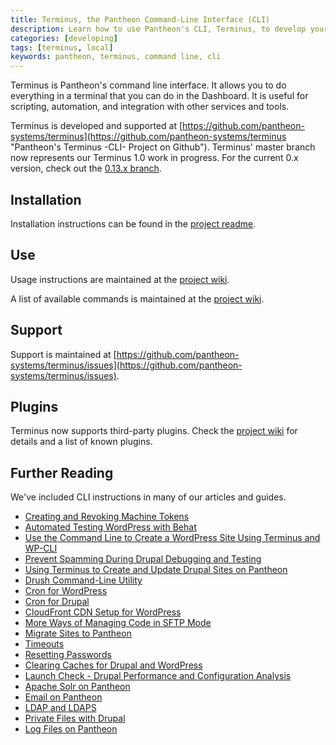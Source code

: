 ```yaml
---
title: Terminus, the Pantheon Command-Line Interface (CLI)
description: Learn how to use Pantheon's CLI, Terminus, to develop your Drupal sites from the command line.
categories: [developing]
tags: [terminus, local]
keywords: pantheon, terminus, command line, cli
---
```

Terminus is Pantheon's command line interface. It allows you to do everything in a terminal that you can do in the Dashboard. It is useful for scripting, automation, and integration with other services and tools.

Terminus is developed and supported at [https://github.com/pantheon-systems/terminus](https://github.com/pantheon-systems/terminus "Pantheon's Terminus -CLI- Project on Github"). Terminus' master branch now represents our Terminus 1.0 work in progress. For the current 0.x version, check out the [0.13.x branch](https://github.com/pantheon-systems/terminus/tree/0.13.x). 



## Installation
Installation instructions can be found in the [project readme](https://github.com/pantheon-systems/terminus/tree/0.13.x#installation "Pantheon CLI readme, installation page on Github").

## Use
Usage instructions are maintained at the [project wiki](https://github.com/pantheon-systems/terminus/wiki/Usage "Pantheon CLI wiki, usage page on Github").

A list of available commands is maintained at the [project wiki](https://github.com/pantheon-systems/terminus/wiki/Available-Commands "Pantheon CLI wiki, commands page on Github").

## Support
Support is maintained at [https://github.com/pantheon-systems/terminus/issues](https://github.com/pantheon-systems/terminus/issues).

## Plugins
Terminus now supports third-party plugins. Check the [project wiki](https://github.com/pantheon-systems/terminus/wiki/Plugins) for details and a list of known plugins.

## Further Reading
We've included CLI instructions in many of our articles and guides.

- [Creating and Revoking Machine Tokens](/docs/machine-tokens/)
- [Automated Testing WordPress with Behat](/docs/guides/wordpress-automated-testing/)
- [Use the Command Line to Create a WordPress Site Using Terminus and WP-CLI](/docs/guides/wordpress-commandline/)
- [Prevent Spamming During Drupal Debugging and Testing](/docs/guides/rerouting-outbound-email/)
- [Using Terminus to Create and Update Drupal Sites on Pantheon](/docs/guides/terminus-drupal-site-management/)
- [Drush Command-Line Utility](/docs/drush)
- [Cron for WordPress](/docs/wordpress-cron/)
- [Cron for Drupal](/docs/drupal-cron/)
- [CloudFront CDN Setup for WordPress](/docs/wordpress-cloudfront/)
- [More Ways of Managing Code in SFTP Mode](/docs/more-sftp/)
- [Migrate Sites to Pantheon](/docs/migrate)
- [Timeouts](/docs/timeouts/)
- [Resetting Passwords](/docs/resetting-passwords/)
- [Clearing Caches for Drupal and WordPress](/docs/clear-caches/)
- [Launch Check - Drupal Performance and Configuration Analysis](/docs/drupal-launch-check/)
- [Apache Solr on Pantheon](/docs/solr)
- [Email on Pantheon](/docs/email)
- [LDAP and LDAPS](/docs/ldap-and-ldaps)
- [Private Files with Drupal](/docs/private-paths)
- [Log Files on Pantheon](/docs/logs)
